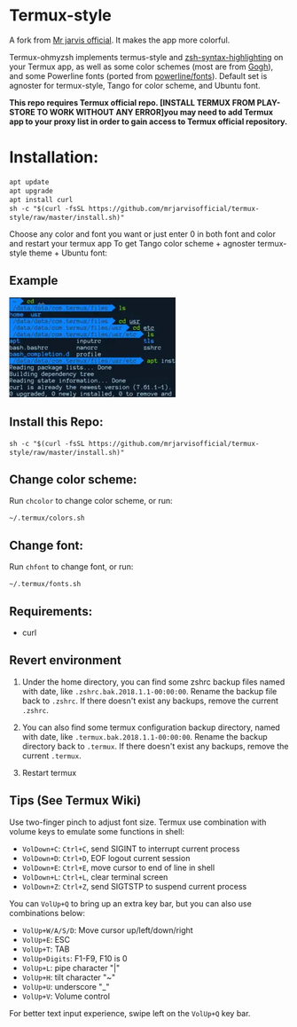 
# Termux-style

A fork from [Mr jarvis official](https://github.com/mrjarvisofficial/termux-style). It makes the app more colorful.

Termux-ohmyzsh implements termus-style and [zsh-syntax-highlighting](https://github.com/zsh-users/zsh-syntax-highlighting) on your Termux app, as well as some color schemes (most are from [Gogh](https://github.com/Mayccoll/Gogh)), and some Powerline fonts (ported from [powerline/fonts](https://github.com/powerline/fonts)). Default set is agnoster for termux-style, Tango for color scheme, and Ubuntu font.



**This repo requires Termux official repo. [INSTALL TERMUX FROM PLAY-STORE TO WORK WITHOUT ANY ERROR]you may need to add Termux app to your proxy list in order to gain access to Termux official repository.**

# Installation:
```shell
apt update
apt upgrade
apt install curl
sh -c "$(curl -fsSL https://github.com/mrjarvisofficial/termux-style/raw/master/install.sh)"
```
Choose any color and font you want or just enter 0 in both font and color and restart your termux app
To get Tango color scheme + agnoster termux-style theme + Ubuntu font:
## Example

![](./termux-ohmyzsh.png)

## Install this Repo:
```shell
sh -c "$(curl -fsSL https://github.com/mrjarvisofficial/termux-style/raw/master/install.sh)"
```

## Change color scheme:
Run `chcolor` to change color scheme, or run:
```shell
~/.termux/colors.sh
```
## Change font:
Run `chfont` to change font, or run:
```shell
~/.termux/fonts.sh
```

## Requirements:
 - curl

## Revert environment
1. Under the home directory, you can find some zshrc backup files named with date, like `.zshrc.bak.2018.1.1-00:00:00`. Rename the backup file back to `.zshrc`. If there doesn't exist any backups, remove the current `.zshrc`.

2. You can also find some termux configuration backup directory, named with date, like `.termux.bak.2018.1.1-00:00:00`. Rename the backup directory back to `.termux`. If there doesn't exist any backups, remove the current `.termux`.

3. Restart termux

## Tips (See Termux Wiki)
Use two-finger pinch to adjust font size. Termux use combination with volume keys to emulate some functions in shell:
* `VolDown+C`: `Ctrl+C`, send SIGINT to interrupt current process
* `VolDown+D`: `Ctrl+D`, EOF logout current session
* `VolDown+E`: `Ctrl+E`, move cursor to end of line in shell
* `VolDown+L`: `Ctrl+L`, clear terminal screen
* `VolDown+Z`: `Ctrl+Z`, send SIGTSTP to suspend current process

You can `VolUp+Q` to bring up an extra key bar, but you can also use combinations below:
* `VolUp+W/A/S/D`: Move cursor up/left/down/right
* `VolUp+E`: ESC
* `VolUp+T`: TAB
* `VolUp+Digits`: F1-F9, F10 is 0
* `VolUp+L`: pipe character "|"
* `VolUp+H`: tilt character "~"
* `VolUp+U`: underscore "_"
* `VolUp+V`: Volume control

For better text input experience, swipe left on the `VolUp+Q` key bar.

